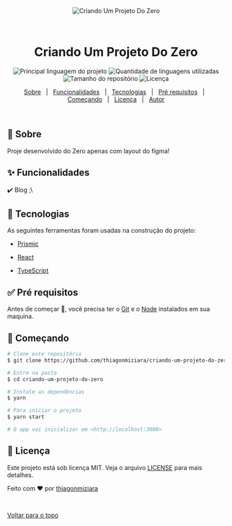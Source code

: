 <div align="center" id="top"> 
  <img src="./public/blogMiziara.gif" alt="Criando Um Projeto Do Zero" />

  &#xa0;

  <!-- <a href="https://criandoumprojetodozero.netlify.com">Demo</a> -->
</div>

<h1 align="center">Criando Um Projeto Do Zero</h1>

<p align="center">
  <img alt="Principal linguagem do projeto" src="https://img.shields.io/github/languages/top/thiagonmiziara/criando-um-projeto-do-zero?color=56BEB8">

  <img alt="Quantidade de linguagens utilizadas" src="https://img.shields.io/github/languages/count/thiagonmiziara/criando-um-projeto-do-zero?color=56BEB8">

  <img alt="Tamanho do repositório" src="https://img.shields.io/github/repo-size/thiagonmiziara/criando-um-projeto-do-zero?color=56BEB8">

  <img alt="Licença" src="https://img.shields.io/github/license/thiagonmiziara/criando-um-projeto-do-zero?color=56BEB8">

  <!-- <img alt="Github issues" src="https://img.shields.io/github/issues/thiagonmiziara/criando-um-projeto-do-zero?color=56BEB8" /> -->

  <!-- <img alt="Github forks" src="https://img.shields.io/github/forks/thiagonmiziara/criando-um-projeto-do-zero?color=56BEB8" /> -->

  <!-- <img alt="Github stars" src="https://img.shields.io/github/stars/thiagonmiziara/criando-um-projeto-do-zero?color=56BEB8" /> -->
</p>

<!-- Status -->

<!-- <h4 align="center"> 
	🚧  Criando Um Projeto Do Zero 🚀 Em construção...  🚧
</h4> 

<hr> -->

<p align="center">
  <a href="#dart-sobre">Sobre</a> &#xa0; | &#xa0; 
  <a href="#sparkles-funcionalidades">Funcionalidades</a> &#xa0; | &#xa0;
  <a href="#rocket-tecnologias">Tecnologias</a> &#xa0; | &#xa0;
  <a href="#white_check_mark-pré-requesitos">Pré requisitos</a> &#xa0; | &#xa0;
  <a href="#checkered_flag-começando">Começando</a> &#xa0; | &#xa0;
  <a href="#memo-licença">Licença</a> &#xa0; | &#xa0;
  <a href="https://github.com/thiagonmiziara" target="_blank">Autor</a>
</p>

<br>

## :dart: Sobre ##

Proje desenvolvido do Zero apenas com layout do figma!

## :sparkles: Funcionalidades ##

:heavy_check_mark: Blog ;\

## :rocket: Tecnologias ##

As seguintes ferramentas foram usadas na construção do projeto:

- [Prismic](https://prismic.io/)

- [React](https://pt-br.reactjs.org/)

- [TypeScript](https://www.typescriptlang.org/)

## :white_check_mark: Pré requisitos ##

Antes de começar :checkered_flag:, você precisa ter o [Git](https://git-scm.com) e o [Node](https://nodejs.org/en/) instalados em sua maquina.

## :checkered_flag: Começando ##

```bash
# Clone este repositório
$ git clone https://github.com/thiagonmiziara/criando-um-projeto-do-zero

# Entre na pasta
$ cd criando-um-projeto-do-zero

# Instale as dependências
$ yarn

# Para iniciar o projeto
$ yarn start

# O app vai inicializar em <http://localhost:3000>
```

## :memo: Licença ##

Este projeto está sob licença MIT. Veja o arquivo [LICENSE](LICENSE.md) para mais detalhes.


Feito com :heart: por <a href="https://github.com/thiagonmiziara" target="_blank">thiagonmiziara</a>

&#xa0;

<a href="#top">Voltar para o topo</a>
